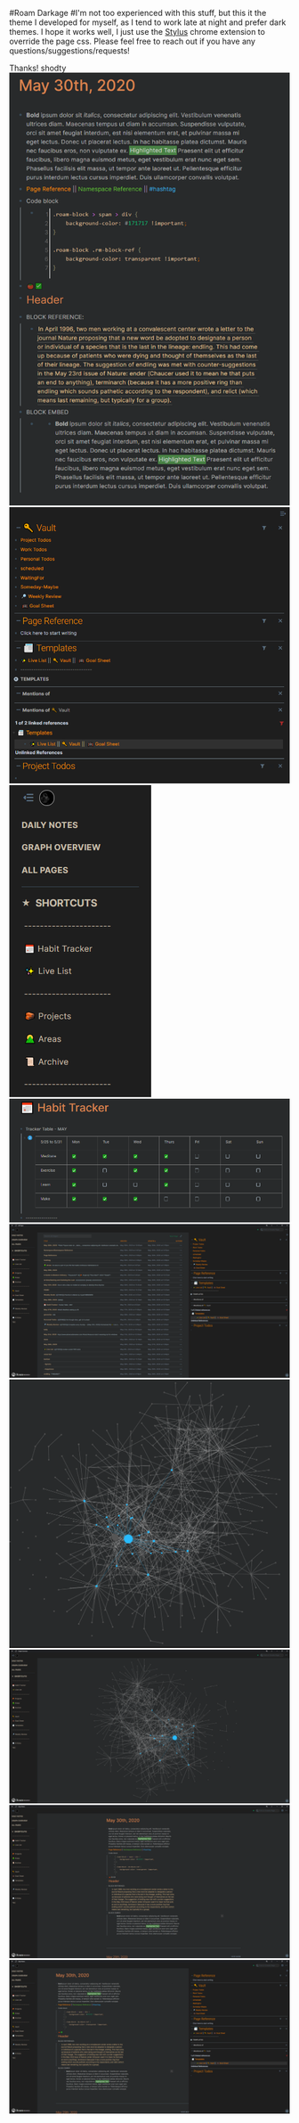 #Roam Darkage
#I'm not too experienced with this stuff, but this it the theme I developed for myself, as I tend to work late at night and prefer dark themes. I hope it works well, I just use the [Stylus](https://chrome.google.com/webstore/detail/stylus/clngdbkpkpeebahjckkjfobafhncgmne?hl=en) chrome extension to override the page css. Please feel free to reach out if you have any questions/suggestions/requests!

Thanks!
shodty
![](Images/Main.png)
![](Images/Sidebar.png)
![](Images/Leftbar.png)
![](Images/Table.png)
![](Images/All_Pages_Section.png)
![](Images/Graph.png)
![](Images/Graph_Overview.png)
![](Images/Daily.png)
![](Images/FullPage.png)
